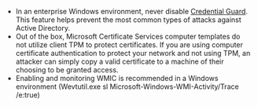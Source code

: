 - In an enterprise Windows environment, never disable [Credential Guard](https://learn.microsoft.com/en-us/windows/security/identity-protection/credential-guard/credential-guard-manage).  This feature helps prevent the most common types of attacks against Active Directory.  
- Out of the box, Microsoft Certificate Services computer templates do not utilize client TPM to protect certificates.  If you are using computer certificate authentication to protect your network and not using TPM, an attacker can simply copy a valid certificate to a machine of their choosing to be granted access.  
- Enabling and monitoring WMIC is recommended in a Windows environment (Wevtutil.exe sl Microsoft-Windows-WMI-Activity/Trace /e:true)
